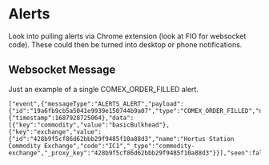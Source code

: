 # Alerts

Look into pulling alerts via Chrome extension (look at FIO for websocket code). These could then be turned into desktop or phone notifications.

## Websocket Message

Just an example of a single COMEX_ORDER_FILLED alert.

```
["event",{"messageType":"ALERTS_ALERT","payload":{"id":"19a6fb9cb5a5041e9939e150744b9a07","type":"COMEX_ORDER_FILLED","naturalId":"0941337b80d51134fb4a0b889adb40e7","time":{"timestamp":1687928725064},"data":[{"key":"commodity","value":"basicBulkhead"},{"key":"exchange","value":{"id":"428b9f5cf86d62bbb29f9485f10a88d3","name":"Hortus Station Commodity Exchange","code":"IC1","_type":"commodity-exchange","_proxy_key":"428b9f5cf86d62bbb29f9485f10a88d3"}}],"seen":false,"read":false}}]
```
